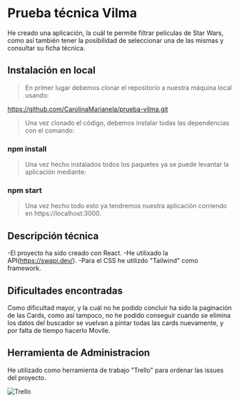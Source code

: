 # Prueba técnica Vilma

He creado una aplicación, la cuál te permite filtrar peliculas de Star Wars, como así también tener la posibilidad de seleccionar una de las mismas y consultar su ficha técnica.

## Instalación en local

> En primer lugar debemos clonar el repositorio a nuestra máquina local usando:

https://github.com/CarolinaMarianela/prueba-vilma.git

> Una vez clonado el código, debemos instalar todas las dependencias con el comando:

### npm install

> Una vez hecho instalados todos los paquetes ya se puede levantar la aplicación mediante:

### npm start

> Una vez hecho todo esto ya tendremos nuestra aplicación corriendo en https://localhost:3000.

## Descripción técnica

-El proyecto ha sido creado con React.
-He utilixado la API(https://swapi.dev/).
-Para el CSS he utilizdo "Tailwind" como framework.

## Dificultades encontradas

Como dificultad mayor, y la cuál no he podido concluir ha sido la paginación de las Cards,
como así tampoco, no he podido conseguir cuando se elimina los datos del buscador se vuelvan a pintar todas las cards nuevamente, y por falta de tiempo hacerlo Movile.

## Herramienta de Administracion

He utilizado como herramienta de trabajo "Trello" para ordenar las issues del proyecto.

![Trello](https://github.com/[CarolinaMarianela]/[prueba-vilma.git]/blob/[branch]/screanshot.jpg?raw=true)
